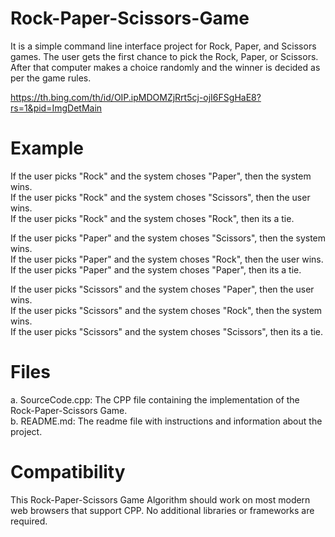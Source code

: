 # Rock-Paper-Scissors-Game
It is a simple command line interface project for Rock, Paper, and Scissors games. The user gets the first chance to pick the Rock, Paper, or Scissors. After that computer makes a choice randomly and the winner is decided as per the game rules.

https://th.bing.com/th/id/OIP.ipMDOMZjRrt5cj-ojI6FSgHaE8?rs=1&pid=ImgDetMain

# Example
If the user picks "Rock" and the system choses "Paper", then the system wins.                                                                                             
If the user picks "Rock" and the system choses "Scissors", then the user wins.                                                                                            
If the user picks "Rock" and the system choses "Rock", then its a tie.                                                                                             
                                                                                                                                                                               
If the user picks "Paper" and the system choses "Scissors", then the system wins.                                                                                            
If the user picks "Paper" and the system choses "Rock", then the user wins.                                                                                             
If the user picks "Paper" and the system choses "Paper", then its a tie.                                                                                            
                                                                                                                                                                  
If the user picks "Scissors" and the system choses "Paper", then the user wins.                                                                                             
If the user picks "Scissors" and the system choses "Rock", then the system wins.                                                                                            
If the user picks "Scissors" and the system choses "Scissors", then its a tie.                                                                                             

# Files
a. SourceCode.cpp: The CPP file containing the implementation of the Rock-Paper-Scissors Game.                                                                                 
b. README.md: The readme file with instructions and information about the project.                                                                                            

# Compatibility
This Rock-Paper-Scissors Game Algorithm should work on most modern web browsers that support CPP. No additional libraries or frameworks are required.
